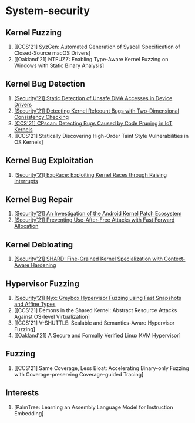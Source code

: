 # System-security

## Kernel Fuzzing
1. [[CCS'21] SyzGen: Automated Generation of Syscall Specification of Closed-Source macOS Drivers]
2. [[Oakland'21] NTFUZZ: Enabling Type-Aware Kernel Fuzzing on Windows with Static Binary Analysis]

## Kernel Bug Detection

1. [[Security'21] Static Detection of Unsafe DMA Accesses in Device Drivers](https://www.usenix.org/system/files/sec21-bai.pdf)
2. [[Security'21] Detecting Kernel Refcount Bugs with Two-Dimensional Consistency Checking](https://www.usenix.org/conference/usenixsecurity21/presentation/tan)
3. [[CCS'21] CPscan: Detecting Bugs Caused by Code Pruning in IoT Kernels]()
4. [[CCS'21] Statically Discovering High-Order Taint Style Vulnerabilities in OS Kernels]

## Kernel Bug Exploitation

1. [[Security'21] ExpRace: Exploiting Kernel Races through Raising Interrupts](https://www.usenix.org/conference/usenixsecurity21/presentation/lee-yoochan)



## Kernel Bug Repair

1. [[Security'21] An Investigation of the Android Kernel Patch Ecosystem](https://www.usenix.org/conference/usenixsecurity21/presentation/zhang-zheng)
2. [[Security'21] Preventing Use-After-Free Attacks with Fast Forward Allocation](https://www.usenix.org/conference/usenixsecurity21/presentation/wickman)

## Kernel Debloating

1. [[Security'21] SHARD: Fine-Grained Kernel Specialization with Context-Aware Hardening](https://www.usenix.org/conference/usenixsecurity21/presentation/abubakar)



## Hypervisor Fuzzing
1. [[Security'21] Nyx: Greybox Hypervisor Fuzzing using Fast Snapshots and Affine Types](https://www.usenix.org/conference/usenixsecurity21/presentation/schumilo)
2. [[CCS'21] Demons in the Shared Kernel: Abstract Resource Attacks Against OS-level Virtualization]
3. [[CCS'21] V-SHUTTLE: Scalable and Semantics-Aware Hypervisor Fuzzing]
4. [[Oakland'21] A Secure and Formally Verified Linux KVM Hypervisor]
## Fuzzing
1. [[CCS'21] Same Coverage, Less Bloat: Accelerating Binary-only Fuzzing with Coverage-preserving Coverage-guided Tracing]


## Interests
1. [PalmTree: Learning an Assembly Language Model for Instruction Embedding]
